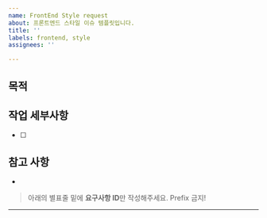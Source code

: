 ```yaml
---
name: FrontEnd Style request
about: 프론트엔드 스타일 이슈 템플릿입니다.
title: ''
labels: frontend, style
assignees: ''

---
```


## 목적
> 

## 작업 세부사항
- [ ] 

## 참고 사항
-

> 아래의 별표줄 밑에  **요구사항 ID**만 작성해주세요. Prefix 금지!

********************
